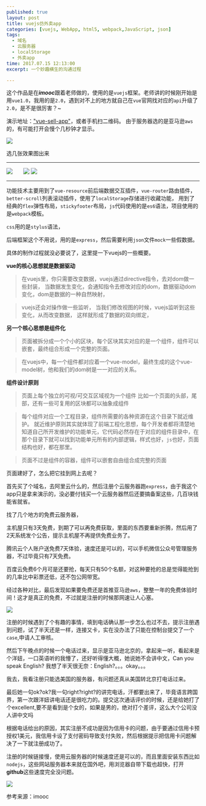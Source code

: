 ```yaml
---
published: true
layout: post
title: vuejs仿外卖app
categories: [vuejs, WebApp, html5, webpack,JavaScript, json]
tags: 
  - 域名
  - 云服务器
  - localStorage
  - 外卖app
time: 2017.07.15 12:13:00
excerpt: 一个妙趣横生的沟通过程

---
```

这个作品是在***imooc***跟着老师做的，使用的是`vuejs`框架。老师讲的时候刚开始是用`vue1.0`，我用的是`2.0`，遇到对不上的地方就自己在`vue`官网找对应的`api`升级了`2.0`，是不是很厉害？~

演示地址：["vue-sell-app"](http://www.itsilen.site:9000/#/goods )，或者手机扫二维码。
由于服务器选的是亚马逊`aws`的，有可能打开会慢个几秒钟才显示。

![](http://i.imgur.com/g4CseOS.png)


选几张效果图出来

----------

![](http://i.imgur.com/WhoKxR3.png) &nbsp;&nbsp;&nbsp;&nbsp;&nbsp;&nbsp;![](http://i.imgur.com/G2KOCkm.png)   ![](http://i.imgur.com/b77Opfx.png)


----------


功能技术主要用到了`vue-resource`前后端数据交互插件，`vue-router`路由插件，`better-scroll`列表滚动插件，使用了`localStorage`存储进行收藏功能，
用到了经典的`flex`弹性布局，`stickyfooter`布局，`js`代码使用的是`es6`语法，项目使用的是`webpack`模板。

`css`用的是`stylus`语法，

后端框架这个不用说，用的是`express`，然后需要利用`json`文件`mock`一些假数据。

具体的制作过程就没必要说了，这里提一下vuejs的一些概要。

**vue的核心思想就是数据驱动**


> 在vuejs里，你只需要改变数据，vuejs通过directive指令，去对dom做一些封装，
当数据发生变化，会通知指令去修改对应的dom，数据驱动dom变化，dom是数据的一种自然映射，


> vuejs还会对操作做一些监听，
当我们修改视图的时候，vuejs监听到这些变化，从而改变数据，
这样就形成了数据的双向绑定，

**另一个核心思想是组件化**
> 页面被拆分成一个个小的区块，每个区块其实对应的是一个组件，组件可以嵌套，最终组合形成一个完整的页面。


> 在vuejs中，每一个组件都对应着一个vue-model，最终生成的这个vue-model树，他和我们的dom树是一一对应的关系。




  **组件设计原则**

> 页面上每个独立的可视/可交互区域视为一个组件
比如一个页面的头部，尾部，还有一些可复用的区块都可以抽象成组件


> 每个组件对应一个工程目录，组件所需要的各种资源在这个目录下就近维护。
就近维护原则其实就体现了前端工程化思想，每个开发者都将清楚地知道自己所开发维护的功能单元，它代码必然存在于对应的组件目录中，在那个目录下就可以找到功能单元所有的内部逻辑，样式也好，`js`也好，页面结构也好，都在那里。

> 页面不过是组件的容器，组件可以嵌套自由组合成完整的页面


页面建好了，怎么把它挂到网上去呢？

首先买了个域名，去阿里云什么的，然后注册个云服务器跑`express`，由于我这个app只是拿来演示的，没必要付钱买一个云服务器然后还要搞备案这些，几百块钱能省就省。

找了几个地方的免费云服务器，

主机屋只有3天免费，到期了可以再免费获取，里面的东西要重新折腾，然后用了2天系统发个公告，提示主机屋不再提供免费业务了。

腾讯云个人账户送免费7天体验，速度还是可以的，可以手机微信公众号管理服务器，不过毕竟只有7天免费。

百度云免费6个月可是还要抢，每天只有50个名额，对这种要抢的总是觉得能抢到的几率比中彩票还低，还不包公网带宽。

经过各种对比，最后发现如果要免费还是首推亚马逊`aws`，整整一年的免费体验时间！这才是真正的免费，不过就是注册的时候那网速让人心塞。

![](http://i.imgur.com/8uuQztR.png)

注册的时候遇到了个有趣的事情，填到电话确认那一步怎么也过不去，提示注册遇到问题，试了半天还是一样，连接又卡，实在没办法了只能在控制台提交了一个`case`,申请人工审核。

然后下午晚点的时候一个电话过来，显示是亚马逊北京的，拿起来一听，看起来是个洋妞，一口英语听的我懵了，还好听得懂大概，她说她不会讲中文，Can you speak English? 我想了半天很无奈：English?。。。okay。。。

我去，我看注册只能选美国的服务器，有问题还真从美国转北京打电话过来。

最后她一句ok?ok?我一句right?right?的讲完电话，汗都要出来了，毕竟语言跨国界，第一次跟洋妞讲电话还是很吃力的。提交这次通话评价的时候，还是给她打了个excellent,要不是看到是个女的，如果是男的，绝对打个差评，这么大个公司没人讲中文吗

根据电话给出的原因，其实注册不成功是因为信用卡的问题，由于要通过信用卡预授权1美元，我信用卡设了支付密码导致支付失败，然后根据提示把信用卡问题解决了一下就注册成功了。

注册的时候链接慢，使用云服务器的时候速度还是可以的，而且里面安装东西比如`nodejs`，这些网站服务器本来就在国外吧，用浏览器自带下载也超快，打开**github**这些速度完全没问题。

![](http://i.imgur.com/h12mmhE.png)


参考来源：imooc